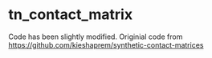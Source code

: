 # tn_contact_matrix

Code has been slightly modified. Originial code from https://github.com/kieshaprem/synthetic-contact-matrices
